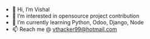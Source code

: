 - 👋 Hi, I’m Vishal
- 👀 I’m interested in opensource project contribution
- 🌱 I’m currently learning Python, Odoo, Django, Node
- 📫 Reach me @ vthacker99@hotmail.com

<!---
vthacker9/vthacker9 is a ✨ special ✨ repository because its `README.md` (this file) appears on your GitHub profile.
You can click the Preview link to take a look at your changes.
--->
